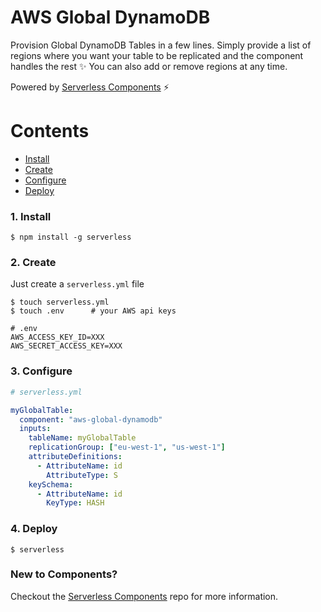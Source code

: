 # AWS Global DynamoDB

Provision Global DynamoDB Tables in a few lines. Simply provide a list of regions where you want your table to be replicated and the component handles the rest :sparkles: You can also add or remove regions at any time.

Powered by [Serverless Components](https://github.com/serverless/components) :zap:

# Contents

- [Install](#1-install)
- [Create](#2-create)
- [Configure](#3-configure)
- [Deploy](#4-deploy)

### 1. Install

```shell
$ npm install -g serverless
```

### 2. Create

Just create a `serverless.yml` file

```shell
$ touch serverless.yml
$ touch .env      # your AWS api keys
```

```
# .env
AWS_ACCESS_KEY_ID=XXX
AWS_SECRET_ACCESS_KEY=XXX
```

### 3. Configure

```yml
# serverless.yml

myGlobalTable:
  component: "aws-global-dynamodb"
  inputs:
    tableName: myGlobalTable
    replicationGroup: ["eu-west-1", "us-west-1"]
    attributeDefinitions:
      - AttributeName: id
        AttributeType: S
    keySchema:
      - AttributeName: id
        KeyType: HASH
```

### 4. Deploy

```shell
$ serverless
```

### New to Components?

Checkout the [Serverless Components](https://github.com/serverless/components) repo for more information.
